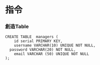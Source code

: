 # 指令

### 創造Table

    CREATE TABLE  managers (
        id serial PRIMARY KEY,
        username VARCHAR(10) UNIQUE NOT NULL,
      password VARCHAR(20) NOT NULL,
        email VARCHAR (50) UNIQUE NOT NULL
    );
